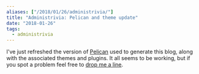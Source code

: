```yaml
---
aliases: ["/2018/01/26/administrivia/"]
title: "Administrivia: Pelican and theme update"
date: "2018-01-26"
tags:
  - administrivia
---
```


I've just refreshed the version of [Pelican][] used to generate this
blog, along with the associated themes and plugins. It all seems to be
working, but if you spot a problem feel free to [drop me a line][].

[pelican]: https://github.com/getpelican/pelican
[drop me a line]: https://github.com/larsks/blog.oddbit.com/issues
